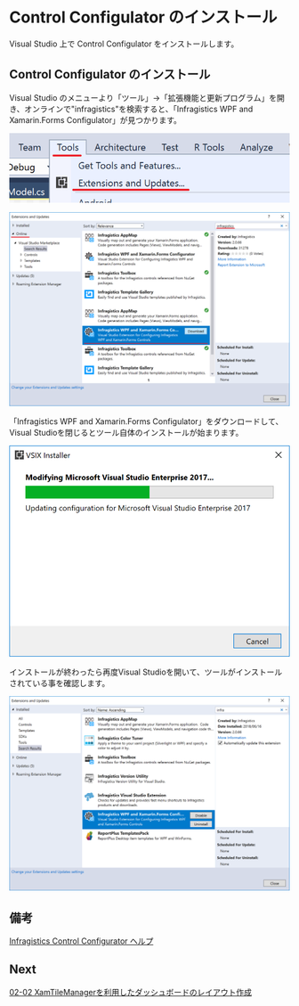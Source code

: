 # Control Configulator のインストール

Visual Studio 上で Control Configulator をインストールします。

## Control Configulator のインストール

Visual Studio のメニューより「ツール」→「拡張機能と更新プログラム」を開き、オンラインで"infragistics"を検索すると、「Infragistics WPF and Xamarin.Forms Configulator」が見つかります。

![](../assets/02-01-01.png)

![](../assets/02-01-02.png)

「Infragistics WPF and Xamarin.Forms Configulator」をダウンロードして、Visual Studioを閉じるとツール自体のインストールが始まります。

![](../assets/02-01-03.png)

インストールが終わったら再度Visual Studioを開いて、ツールがインストールされている事を確認します。

![](../assets/02-01-04.png)

## 備考

[Infragistics Control Configurator ヘルプ](https://www.infragistics.com/help/wpf/getting-started-with-control-configurators)

## Next
[02-02 XamTileManagerを利用したダッシュボードのレイアウト作成](02-02-Layout-screen-with-XamTileManager.md)
